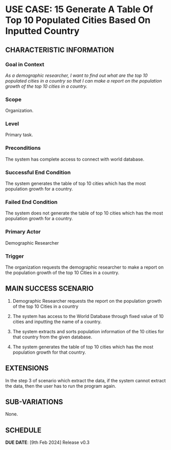 # USE CASE: 15 Generate A Table Of Top 10 Populated Cities Based On Inputted Country

## CHARACTERISTIC INFORMATION

### Goal in Context

*As a demographic researcher, I want to find out what are the top 10 populated cities in a country so that I can make a report on the population growth of the top 10 cities in a country.*

### Scope

Organization.

### Level

Primary task.

### Preconditions

The system has complete access to connect with world database.

### Successful End Condition

The system generates the table of top 10 cities which has the most population growth for a country.

### Failed End Condition

The system does not generate the table of top 10 cities which has the most population growth for a country.

### Primary Actor

Demographic Researcher

### Trigger

The organization requests the demographic researcher to make a report on the population growth of the top 10 Cities in a country.

## MAIN SUCCESS SCENARIO

1. Demographic Researcher requests the report on the population growth of the top 10 Cities in a country

2. The system has access to the World Database through fixed value of 10 cities and inputting the name of a country.

3. The system extracts and sorts population information of the 10 cities for that country from the given database.

4. The system generates the table of top 10 cities which has the most population growth  for that country.

## EXTENSIONS

In the step 3 of scenario which extract the data, if the system cannot extract the data, then the user has to run the program again.

## SUB-VARIATIONS

None.

## SCHEDULE

**DUE DATE**: [9th Feb 2024] Release v0.3 